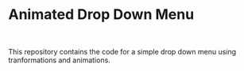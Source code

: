 <h1>Animated Drop Down Menu</h1>
<br>
<p>This repository contains the code for a simple drop down menu using tranformations and animations.</p>
